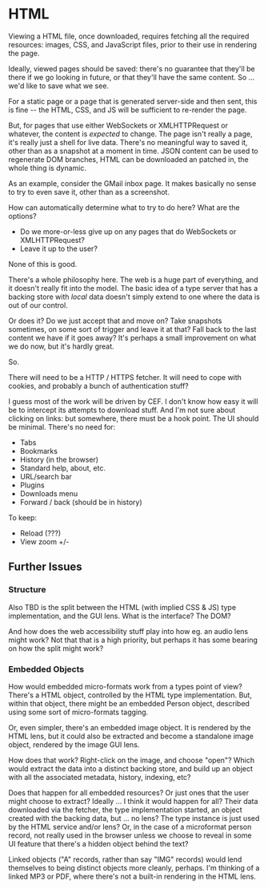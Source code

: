 # HTML

Viewing a HTML file, once downloaded, requires fetching all the required
resources: images, CSS, and JavaScript files, prior to their use in
rendering the page.

Ideally, viewed pages should be saved: there's no guarantee that they'll
be there if we go looking in future, or that they'll have the same content.
So ... we'd like to save what we see.

For a static page or a page that is generated server-side and then sent,
this is fine -- the HTML, CSS, and JS will be sufficient to re-render
the page.

But, for pages that use either WebSockets or XMLHTTPRequest or whatever,
the content is _expected_ to change.  The page isn't really a page, it's
really just a shell for live data.  There's no meaningful way to saved it,
other than as a snapshot at a moment in time.  JSON content can be used
to regenerate DOM branches, HTML can be downloaded an patched in, the
whole thing is dynamic.

As an example, consider the GMail inbox page.  It makes basically no sense
to try to even save it, other than as a screenshot.

How can automatically determine what to try to do here?  What are the
options?
- Do we more-or-less give up on any pages that do WebSockets or
  XMLHTTPRequest?
- Leave it up to the user?

None of this is good.

There's a whole philosophy here.  The web is a huge part of everything,
and it doesn't really fit into the model.  The basic idea of a type server
that has a backing store with _local_ data doesn't simply extend to one
where the data is out of our control.

Or does it?  Do we just accept that and move on?  Take snapshots sometimes,
on some sort of trigger and leave it at that?  Fall back to the last
content we have if it goes away?  It's perhaps a small improvement on
what we do now, but it's hardly great.

So.

There will need to be a HTTP / HTTPS fetcher.  It will need to cope with
cookies, and probably a bunch of authentication stuff?

I guess most of the work will be driven by CEF.  I don't know how easy
it will be to intercept its attempts to download stuff.  And I'm not
sure about clicking on links: but somewhere, there must be a hook point.
The UI should be minimal.  There's no need for:
- Tabs
- Bookmarks
- History (in the browser)
- Standard help, about, etc.
- URL/search bar
- Plugins
- Downloads menu
- Forward / back (should be in history)

To keep:
- Reload (???)
- View zoom +/-

## Further Issues

### Structure

Also TBD is the split between the HTML (with implied CSS & JS) type
implementation, and the GUI lens.  What is the interface?  The DOM?

And how does the web accessibility stuff play into how eg. an audio lens
might work?  Not that that is a high priority, but perhaps it has some
bearing on how the split might work?

### Embedded Objects

How would embedded micro-formats work from a types point of view?  There's
a HTML object, controlled by the HTML type implementation.  But, within
that object, there might be an embedded Person object, described using
some sort of micro-formats tagging.

Or, even simpler, there's an embedded image object.  It is rendered by
the HTML lens, but it could also be extracted and become a standalone
image object, rendered by the image GUI lens.

How does that work?  Right-click on the image, and choose "open"?  Which
would extract the data into a distinct backing store, and build up an
object with all the associated metadata, history, indexing, etc?

Does that happen for all embedded resources?  Or just ones that the user
might choose to extract?  Ideally ... I think it would happen for all?
Their data downloaded via the fetcher, the type implementation started,
an object created with the backing data, but ... no lens?  The type
instance is just used by the HTML service and/or lens?  Or, in the case
of a microformat person record, not really used in the browser unless
we choose to reveal in some UI feature that there's a hidden object 
behind the text?

Linked objects ("A" records, rather than say "IMG" records) would lend
themselves to being distinct objects more cleanly, perhaps.  I'm thinking
of a linked MP3 or PDF, where there's not a built-in rendering in the 
HTML lens.


